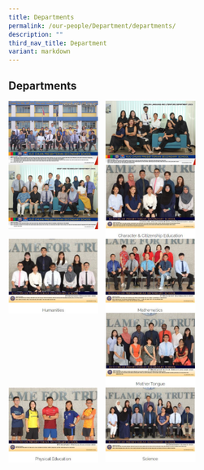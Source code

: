 ```yaml
---
title: Departments
permalink: /our-people/Department/departments/
description: ""
third_nav_title: Department
variant: markdown
---
```

## Departments



<p><a href="https://staging.d38b8pvh8spt44.amplifyapp.com/our-people/school-executive-committee/">
<img src="/images/Our%20People/Departments/School%20Executive%20Committee/sec2023.jpg" style="width:35%;margin-right:15px;" align="left">
</a></p>

<p><a href="https://staging.d38b8pvh8spt44.amplifyapp.com/our-people/Department/english/">
<img src="/images/Our%20People/Departments/English/el2023.jpg" style="width:35%;margin-right:15px;" align="left">
</a></p>

<br><br><br>

<p><a href="https://staging.d38b8pvh8spt44.amplifyapp.com/our-people/Department/craft-technology/">
<img src="/images/Our%20People/Departments/Craft%20&amp;%20Technology/design_t2.jpg" style="width:35%;margin-right:15px;" align="left">
</a></p>


<p><a href="https://staging.d38b8pvh8spt44.amplifyapp.com/our-people/departments/cce/area-of-focus/">
<img src="/images/Our%20People/Departments/Departments%20Main%20Page/CCE.jpg" style="width:35%;margin-right:15px;" align="left">
</a></p>

<br><br><br><br><br><br><br>

<p><a href="https://staging.d38b8pvh8spt44.amplifyapp.com/our-people/Department/humanities/">
<img src="/images/Our%20People/Departments/Departments%20Main%20Page/Humanities.jpg" style="width:35%;margin-right:15px;" align="left">
</a></p>


<p><a href="https://staging.d38b8pvh8spt44.amplifyapp.com/our-people/Department/mathematics/">
<img src="/images/Our%20People/Departments/Departments%20Main%20Page/Math.jpg" style="width:35%;margin-right:15px;" align="left">
</a></p>

<br><br><br><br><br><br><br>

<p><a href="https://staging.d38b8pvh8spt44.amplifyapp.com/our-people/Department/mother-tongue/">
<img src="/images/Our%20People/Departments/Departments%20Main%20Page/MT.jpg" style="width:35%;margin-right:15px;" align="left">
</a></p>


<p><a href="https://staging.d38b8pvh8spt44.amplifyapp.com/our-people/Department/pe/">
<img src="/images/Our%20People/Departments/Departments%20Main%20Page/PE.jpg" style="width:35%;margin-right:15px;" align="left">
</a></p>

<br><br><br><br><br><br><br>

<p><a href="https://staging.d38b8pvh8spt44.amplifyapp.com/our-people/Department/science/">
<img src="/images/Our%20People/Departments/Departments%20Main%20Page/Science.jpg" style="width:35%;margin-right:15px;" align="left">
</a></p>
